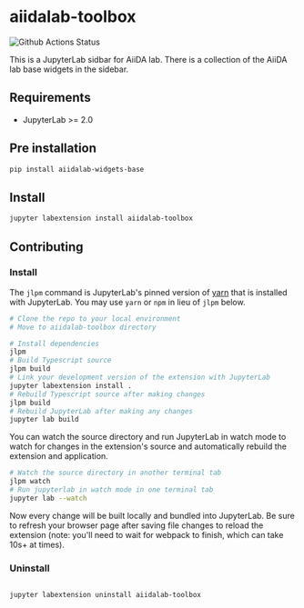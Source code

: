 # aiidalab-toolbox

![Github Actions Status](https://github.com/aiidalab/aiidalab-toolbox/workflows/Build/badge.svg)

This is a JupyterLab sidbar for AiiDA lab. There is a collection of the 
AiiDA lab base widgets in the sidebar.


## Requirements

* JupyterLab >= 2.0

## Pre installation


```bash
pip install aiidalab-widgets-base
```

## Install

```bash
jupyter labextension install aiidalab-toolbox
```

## Contributing

### Install

The `jlpm` command is JupyterLab's pinned version of
[yarn](https://yarnpkg.com/) that is installed with JupyterLab. You may use
`yarn` or `npm` in lieu of `jlpm` below.

```bash
# Clone the repo to your local environment
# Move to aiidalab-toolbox directory

# Install dependencies
jlpm
# Build Typescript source
jlpm build
# Link your development version of the extension with JupyterLab
jupyter labextension install .
# Rebuild Typescript source after making changes
jlpm build
# Rebuild JupyterLab after making any changes
jupyter lab build
```

You can watch the source directory and run JupyterLab in watch mode to watch for changes in the extension's source and automatically rebuild the extension and application.

```bash
# Watch the source directory in another terminal tab
jlpm watch
# Run jupyterlab in watch mode in one terminal tab
jupyter lab --watch
```

Now every change will be built locally and bundled into JupyterLab. Be sure to refresh your browser page after saving file changes to reload the extension (note: you'll need to wait for webpack to finish, which can take 10s+ at times).

### Uninstall

```bash

jupyter labextension uninstall aiidalab-toolbox
```
